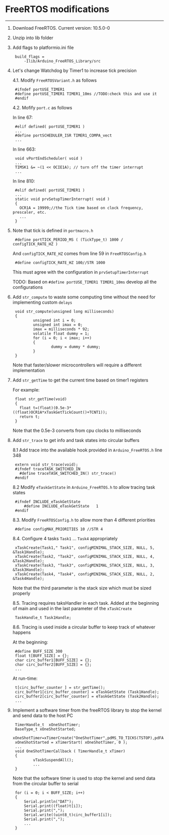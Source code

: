 FreeRTOS modifications
======================

---

1. Download FreeRTOS. Current version: 10.5.0-0

2. Unzip into lib folder

3. Add flags to platformio.ini file

        build_flags =
            -Ilib/Arduino_FreeRTOS_Library/src


4. Let's change Watchdog by Timer1 to increase tick precision

    4.1. Modify  `FreeRTOSVariant.h` as follows

        #ifndef portUSE_TIMER1
        #define portUSE_TIMER1 TIMER1_10ms //TODO:check this and use it
        #endif

    4.2. Mofify `port.c` as follows

    In line 67:

        #elif defined( portUSE_TIMER1 )
        ...
        #define portSCHEDULER_ISR TIMER1_COMPA_vect
        ...

    In line 663:

        void vPortEndScheduler( void )
        ...
        TIMSK1 &= ~(1 << OCIE1A); // turn off the timer interrupt
        ...

    In line 810:

        #elif defined( portUSE_TIMER1 )
        ...
        static void prvSetupTimerInterrupt( void ) 
        {
          OCR1A = 19999;//the Tick time based on clock frequency, prescaler, etc.
          ...
        }

5. Note that tick is defined in `portmacro.h`
        
        #define portTICK_PERIOD_MS ( (TickType_t) 1000 / configTICK_RATE_HZ )
   
   And  `configTICK_RATE_HZ` comes from line 59  in `FreeRTOSConfig.h`
        
        #define configTICK_RATE_HZ 100//STR 1000

   This must agree with the configuration in `prvSetupTimerInterrupt`

   TODO: Based on `#define portUSE_TIMER1 TIMER1_10ms` develop all the configurations

6. Add `str_compute` to waste some computing time without the need for implementing custom `delays`

        void str_compute(unsigned long milliseconds)
        {
                unsigned int i = 0;
                unsigned int imax = 0;
                imax = milliseconds * 92;
                volatile float dummy = 1;
                for (i = 0; i < imax; i++)
                {
                        dummy = dummy * dummy;
                }
        }

   Note that faster/slower microcontrollers will require a different implementation

7. Add `str_getTime` to get the current time based on timer1 registers
   
   For example:

        float str_getTime(void)
        {
          float t=(float)(0.5e-3*((float)OCR1A*xTaskGetTickCount()+TCNT1));
          return t;
        }

   Note that the 0.5e-3 converts from cpu clocks to milliseconds

8. Add `str_trace` to get info and task states into circular buffers
   
   8.1 Add trace into the available hook provided in `Arduino_FreeRTOS.h` line 348

        extern void str_trace(void);
        #ifndef traceTASK_SWITCHED_IN
          #define traceTASK_SWITCHED_IN() str_trace()
        #endif

   8.2 Modify `eTaskGetState` in `Arduino_FreeRTOS.h` to allow tracing task states
    
        #ifndef INCLUDE_eTaskGetState
            #define INCLUDE_eTaskGetState   1    
        #endif

   8.3. Modify `FreeRTOSConfig.h` to allow more than 4 different priorities

        #define configMAX_PRIORITIES 10 //STR 4

   8.4. Configure 4 tasks `Task1` ... `Task4` appropriately

        xTaskCreate(Task1," Task1", configMINIMAL_STACK_SIZE, NULL, 5, &Task1Handle);
        xTaskCreate(Task2, "Task2", configMINIMAL_STACK_SIZE, NULL, 4, &Task2Handle);
        xTaskCreate(Task3, "Task3", configMINIMAL_STACK_SIZE, NULL, 3, &Task3Handle);
        xTaskCreate(Task4, "Task4", configMINIMAL_STACK_SIZE, NULL, 2, &Task4Handle);
        
   Note that the third parameter is the stack size which must be sized properly

   8.5. Tracing requires taksHandler in each task. Added at the beginning of main and used in the last parameter of the `xTaskCreate`

        TaskHandle_t Task1Handle;

   8.6. Tracing is used inside a circular buffer to keep track of whatever happens

   At the beginning:

        #define BUFF_SIZE 300
        float t[BUFF_SIZE] = {};
        char circ_buffer1[BUFF_SIZE] = {};
        char circ_buffer2[BUFF_SIZE] = {};
        ...
        
   At run-time:

        t[circ_buffer_counter ] = str_getTime();
        circ_buffer1[circ_buffer_counter] = eTaskGetState (Task1Handle);
        circ_buffer2[circ_buffer_counter] = eTaskGetState (Task2Handle);
        ...

      

9. Implement a software timer from the freeRTOS library to stop the kernel and send data to the host PC

        TimerHandle_t  xOneShotTimer;
        BaseType_t xOneShotStarted;
        xOneShotTimer=xTimerCreate("OneShotTimer",pdMS_TO_TICKS(TSTOP),pdFALSE,0,OneShotTimerCallback);
        xOneShotStarted = xTimerStart( xOneShotTimer, 0 );
        ...
        void OneShotTimerCallback ( TimerHandle_t xTimer)
        {
                vTaskSuspendAll();
                ...            
        }

   Note that the software timer is used to stop the kernel and send data from the circular buffer to serial

        for (i = 0; i < BUFF_SIZE; i++)
        {
	        Serial.println("DAT");
	        Serial.print((float)t[i]);
	        Serial.print(",");
	        Serial.write((uint8_t)circ_buffer1[i]);
	        Serial.print(",");
	        ...
        }




